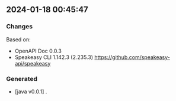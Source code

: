 

## 2024-01-18 00:45:47
### Changes
Based on:
- OpenAPI Doc 0.0.3 
- Speakeasy CLI 1.142.3 (2.235.3) https://github.com/speakeasy-api/speakeasy
### Generated
- [java v0.0.1] .